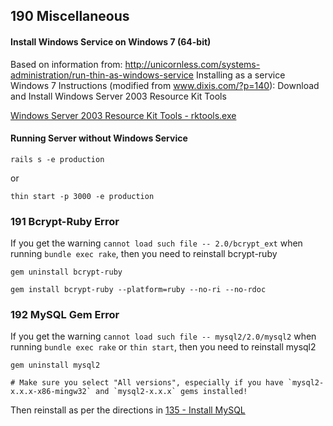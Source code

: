 ## 190 Miscellaneous

#### Install Windows Service on Windows 7 (64-bit)

Based on information from: http://unicornless.com/systems-administration/run-thin-as-windows-service
Installing as a service Windows 7 Instructions (modified from www.dixis.com/?p=140):
Download and Install Windows Server 2003 Resource Kit Tools

  [Windows Server 2003 Resource Kit Tools - rktools.exe](http://www.microsoft.com/en-us/download/details.aspx?id=17657)

#### Running Server without Windows Service

```
rails s -e production
```

or

```
thin start -p 3000 -e production
```



### 191 Bcrypt-Ruby Error

If you get the warning `cannot load such file -- 2.0/bcrypt_ext` when running `bundle exec rake`, then you need to reinstall bcrypt-ruby

```
gem uninstall bcrypt-ruby

gem install bcrypt-ruby --platform=ruby --no-ri --no-rdoc
```


### 192 MySQL Gem Error

If you get the warning `cannot load such file -- mysql2/2.0/mysql2` when running `bundle exec rake` or `thin start`, then you need to reinstall mysql2

```
gem uninstall mysql2

# Make sure you select "All versions", especially if you have `mysql2-x.x.x-x86-mingw32` and `mysql2-x.x.x` gems installed!
```

Then reinstall as per the directions in [135 - Install MySQL](https://github.com/remomueller/documentation/blob/master/windows/135-mysql.md)
